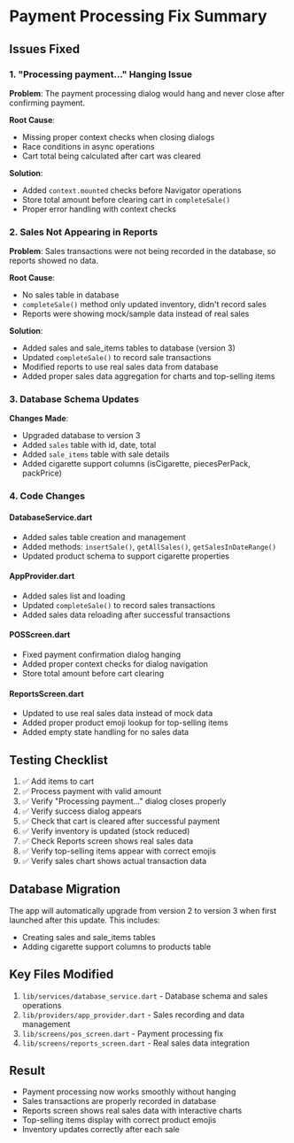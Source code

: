 # Payment Processing Fix Summary

## Issues Fixed

### 1. "Processing payment..." Hanging Issue
**Problem**: The payment processing dialog would hang and never close after confirming payment.

**Root Cause**: 
- Missing proper context checks when closing dialogs
- Race conditions in async operations
- Cart total being calculated after cart was cleared

**Solution**:
- Added `context.mounted` checks before Navigator operations
- Store total amount before clearing cart in `completeSale()`
- Proper error handling with context checks

### 2. Sales Not Appearing in Reports
**Problem**: Sales transactions were not being recorded in the database, so reports showed no data.

**Root Cause**:
- No sales table in database
- `completeSale()` method only updated inventory, didn't record sales
- Reports were showing mock/sample data instead of real sales

**Solution**:
- Added sales and sale_items tables to database (version 3)
- Updated `completeSale()` to record sale transactions
- Modified reports to use real sales data from database
- Added proper sales data aggregation for charts and top-selling items

### 3. Database Schema Updates
**Changes Made**:
- Upgraded database to version 3
- Added `sales` table with id, date, total
- Added `sale_items` table with sale details
- Added cigarette support columns (isCigarette, piecesPerPack, packPrice)

### 4. Code Changes

#### DatabaseService.dart
- Added sales table creation and management
- Added methods: `insertSale()`, `getAllSales()`, `getSalesInDateRange()`
- Updated product schema to support cigarette properties

#### AppProvider.dart
- Added sales list and loading
- Updated `completeSale()` to record sales transactions
- Added sales data reloading after successful transactions

#### POSScreen.dart
- Fixed payment confirmation dialog hanging
- Added proper context checks for dialog navigation
- Store total amount before cart clearing

#### ReportsScreen.dart
- Updated to use real sales data instead of mock data
- Added proper product emoji lookup for top-selling items
- Added empty state handling for no sales data

## Testing Checklist

1. ✅ Add items to cart
2. ✅ Process payment with valid amount
3. ✅ Verify "Processing payment..." dialog closes properly
4. ✅ Verify success dialog appears
5. ✅ Check that cart is cleared after successful payment
6. ✅ Verify inventory is updated (stock reduced)
7. ✅ Check Reports screen shows real sales data
8. ✅ Verify top-selling items appear with correct emojis
9. ✅ Verify sales chart shows actual transaction data

## Database Migration

The app will automatically upgrade from version 2 to version 3 when first launched after this update. This includes:
- Creating sales and sale_items tables
- Adding cigarette support columns to products table

## Key Files Modified

1. `lib/services/database_service.dart` - Database schema and sales operations
2. `lib/providers/app_provider.dart` - Sales recording and data management
3. `lib/screens/pos_screen.dart` - Payment processing fix
4. `lib/screens/reports_screen.dart` - Real sales data integration

## Result

- Payment processing now works smoothly without hanging
- Sales transactions are properly recorded in database
- Reports screen shows real sales data with interactive charts
- Top-selling items display with correct product emojis
- Inventory updates correctly after each sale